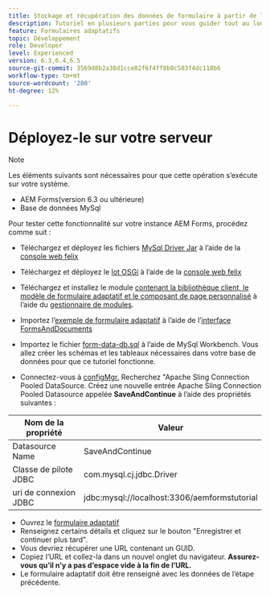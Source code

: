 ```yaml
---
title: Stockage et récupération des données de formulaire à partir de la base de données MySQL
description: Tutoriel en plusieurs parties pour vous guider tout au long des étapes impliquées dans le stockage et la récupération des données de formulaire
feature: Formulaires adaptatifs
topic: Développement
role: Developer
level: Experienced
version: 6.3,6.4,6.5
source-git-commit: 3569d8b2a38d1cce02f6f4ff8b0c583f4dc118b6
workflow-type: tm+mt
source-wordcount: '280'
ht-degree: 12%

---
```



# Déployez-le sur votre serveur

>[!NOTE]
>
>Les éléments suivants sont nécessaires pour que cette opération s’exécute sur votre système.
>
>* AEM Forms(version 6.3 ou ultérieure)
>* Base de données MySql


Pour tester cette fonctionnalité sur votre instance AEM Forms, procédez comme suit :

* Téléchargez et déployez les fichiers [MySql Driver Jar](assets/mysqldriver.jar) à l’aide de la [console web felix](http://localhost:4502/system/console/bundles)
* Téléchargez et déployez le [lot OSGi](assets/SaveAndContinue.SaveAndContinue.core-1.0-SNAPSHOT.jar) à l’aide de la [console web felix](http://localhost:4502/system/console/bundles)
* Téléchargez et installez le module [contenant la bibliothèque client, le modèle de formulaire adaptatif et le composant de page personnalisé](assets/store-and-fetch-af-with-data.zip) à l’aide du [gestionnaire de modules](http://localhost:4502/crx/packmgr/index.jsp).
* Importez l’[exemple de formulaire adaptatif](assets/sample-adaptive-form.zip) à l’aide de l’[interface FormsAndDocuments](http://localhost:4502/aem/forms.html/content/dam/formsanddocuments)

* Importez le fichier [form-data-db.sql](assets/form-data-db.sql) à l’aide de MySql Workbench. Vous allez créer les schémas et les tableaux nécessaires dans votre base de données pour que ce tutoriel fonctionne.
* Connectez-vous à [configMgr.](http://localhost:4502/system/console/configMgr) Recherchez &quot;Apache Sling Connection Pooled DataSource. Créez une nouvelle entrée Apache Sling Connection Pooled Datasource appelée **SaveAndContinue** à l’aide des propriétés suivantes :

| Nom de la propriété | Valeur |
| ------------------------|---------------------------------------|
| Datasource Name | SaveAndContinue |
| Classe de pilote JDBC | com.mysql.cj.jdbc.Driver |
| uri de connexion JDBC | jdbc:mysql://localhost:3306/aemformstutorial |

* Ouvrez le [formulaire adaptatif](http://localhost:4502/content/dam/formsanddocuments/demostoreandretrieveformdata/jcr:content?wcmmode=disabled)
* Renseignez certains détails et cliquez sur le bouton &quot;Enregistrer et continuer plus tard&quot;.
* Vous devriez récupérer une URL contenant un GUID.
* Copiez l’URL et collez-la dans un nouvel onglet du navigateur. **Assurez-vous qu’il n’y a pas d’espace vide à la fin de l’URL.**
* Le formulaire adaptatif doit être renseigné avec les données de l’étape précédente.

